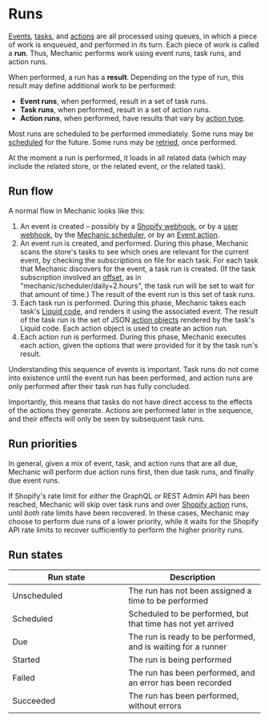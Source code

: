 # Runs

[Events](../events/), [tasks](../tasks/), and [actions](../actions/) are all processed using queues, in which a piece of work is enqueued, and performed in its turn. Each piece of work is called a **run**. Thus, Mechanic performs work using event runs, task runs, and action runs.

When performed, a run has a **result**. Depending on the type of run, this result may define additional work to be performed:

* **Event runs**, when performed, result in a set of task runs.
* **Task runs**, when performed, result in a set of action runs.
* **Action runs**, when performed, have results that vary by [action type](../actions/#action-types).

Most runs are scheduled to be performed immediately. Some runs may be [scheduled](scheduling.md) for the future. Some runs may be [retried](retries.md), once performed.

At the moment a run is performed, it loads in all related data (which may include the related store, or the related event, or the related task).&#x20;

## Run flow

A normal flow in Mechanic looks like this:

1. An event is created – possibly by a [Shopify webhook](../../platform/webhooks.md), or by a [user webhook](../../platform/webhooks.md), by the [Mechanic scheduler](../../platform/events/topics.md#scheduler), or by an [Event action](../actions/event.md).
2. An event run is created, and performed. During this phase, Mechanic scans the store's tasks to see which ones are relevant for the current event, by checking the subscriptions on file for each task. For each task that Mechanic discovers for the event, a task run is created. (If the task subscription involved an [offset](../tasks/subscriptions.md#offsets), as in "mechanic/scheduler/daily+2.hours", the task run will be set to wait for that amount of time.) The result of the event run is this set of task runs.
3. Each task run is performed. During this phase, Mechanic takes each task's [Liquid code](../tasks/code/), and renders it using the associated event. The result of the task run is the set of JSON [action objects](../tasks/code/action-objects.md) rendered by the task's Liquid code. Each action object is used to create an action run.
4. Each action run is performed. During this phase, Mechanic executes each action, given the options that were provided for it by the task run's result.

Understanding this sequence of events is important. Task runs do not come into existence until the event run has been performed, and action runs are only performed after their task run has fully concluded.

Importantly, this means that tasks do not have direct access to the effects of the actions they generate. Actions are performed later in the sequence, and their effects will only be seen by subsequent task runs.

## Run priorities

In general, given a mix of event, task, and action runs that are all due, Mechanic will perform due action runs first, then due task runs, and finally due event runs.

If Shopify's rate limit for _either_ the GraphQL or REST Admin API has been reached, Mechanic will skip over task runs and over [Shopify action](../actions/integrations/shopify.md) runs, until _both_ rate limits have been recovered. In these cases, Mechanic may choose to perform due runs of a lower priority, while it waits for the Shopify API rate limits to recover sufficiently to perform the higher priority runs.

## Run states

<table data-header-hidden><thead><tr><th width="216">Run state</th><th>Description</th></tr></thead><tbody><tr><td>Unscheduled</td><td>The run has not been assigned a time to be performed</td></tr><tr><td>Scheduled</td><td>Scheduled to be performed, but that time has not yet arrived</td></tr><tr><td>Due</td><td>The run is ready to be performed, and is waiting for a runner</td></tr><tr><td>Started</td><td>The run is being performed</td></tr><tr><td>Failed</td><td>The run has been performed, and an error has been recorded</td></tr><tr><td>Succeeded</td><td>The run has been performed, without errors</td></tr></tbody></table>
